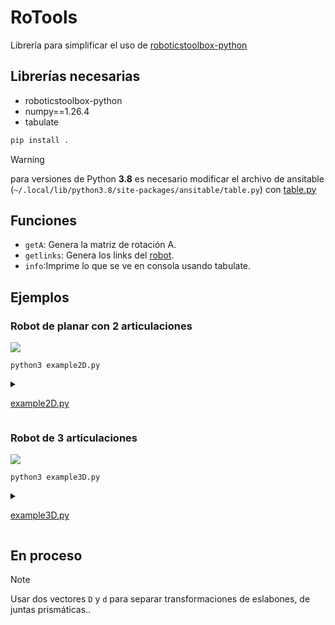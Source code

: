 # RoTools

Librería para simplificar el uso de [roboticstoolbox-python](https://pypi.org/project/roboticstoolbox-python/)

## Librerías necesarias

- roboticstoolbox-python
- numpy==1.26.4
- tabulate

```bash
pip install .
```

> [!WARNING]
> para versiones de Python **3.8** es necesario modificar el archivo de ansitable (`~/.local/lib/python3.8/site-packages/ansitable/table.py`) con [table.py](https://gist.github.com/adnksharp/c1f4dcfcec0f9f83c44d5c07d6d22f93)

## Funciones
* `getA`: Genera la matriz de rotación A.
* `getlinks`: Genera los links del [robot](https://petercorke.github.io/robotics-toolbox-python/arm_superclass.html#robot).
* `info`:Imprime lo que se ve en consola usando tabulate.

## Ejemplos

### Robot de planar con 2 articulaciones

![](https://i.imgur.com/0q2IaBw.png)

```shell
python3 example2D.py
```

<details>
<summary>

[example2D.py](example2D.py)

</summary>

```shell
ERobot: robot 2DOF, 2 joints (RR)
┌──────┬────────┬───────┬────────┬─────────────────────┐
│ link │  link  │ joint │ parent │ ETS: parent to link │
├──────┼────────┼───────┼────────┼─────────────────────┤
│    0 │ link0  │     0 │ BASE   │ Rz(q0)              │
│    1 │ link1  │     1 │ link0  │ tx(1) ⊕ Rz(q1)      │
│    2 │ @link2 │       │ link1  │ tx(1)               │
└──────┴────────┴───────┴────────┴─────────────────────┘

{}^{0}A_{f}:
  -0.1045   -0.9945    0         0.3955    
   0.9945   -0.1045    0         1.861     
   0         0         1         0         
   0         0         0         1         

Ángulos de Euler
┌─────┬─────┬─────────┐
│   φ │   θ │       ψ │
├─────┼─────┼─────────┤
│   0 │   0 │ 1.67552 │
└─────┴─────┴─────────┘

Cuaternión:
[ 0.6691 <<  0.0000,  0.0000,  0.7431 >> ]

q:
┌─────────┬──────────┐
│ 1.04716 │ 0.628392 │
└─────────┴──────────┘
``` 

</details>

### Robot de 3 articulaciones

![](https://i.imgur.com/s4byc90.png)

```shell
python3 example3D.py
```

<details>
<summary>

[example3D.py](example3D.py)

</summary>

```shell
ERobot: robot 3DOF, 3 joints (RRR)
┌──────┬────────┬───────┬────────┬──────────────────────────┐
│ link │  link  │ joint │ parent │   ETS: parent to link    │
├──────┼────────┼───────┼────────┼──────────────────────────┤
│    0 │ link0  │     0 │ BASE   │ tz(1) ⊕ Rz(q0)           │
│    1 │ link1  │     1 │ link0  │ tx(1) ⊕ Rx(90°) ⊕ Rz(q1) │
│    2 │ link2  │     2 │ link1  │ tx(1) ⊕ Rz(q2)           │
│    3 │ @link3 │       │ link2  │ tx(1) ⊕ Rx(-90°)         │
└──────┴────────┴───────┴────────┴──────────────────────────┘

{}^{0}A_{f}:
   0.2369   -0.866    -0.4403    1.141     
   0.4104    0.5      -0.7626    1.977     
   0.8806    0         0.4739    2.468     
   0         0         0         1         

Ángulos de Euler
┌─────────┬─────────┬──────────┐
│       φ │       θ │        ψ │
├─────────┼─────────┼──────────┤
│ -2.0944 │ 1.07712 │ -3.14159 │
└─────────┴─────────┴──────────┘

Cuaternión:
[ 0.7434 <<  0.2564, -0.4442,  0.4292 >> ]

q:
┌────────┬──────────┬──────────┐
│ 1.0472 │ 0.627495 │ 0.450159 │
└────────┴──────────┴──────────┘
``` 

</details>

## En proceso
> [!NOTE]
> Usar dos vectores `D` y `d` para separar transformaciones de eslabones, de juntas prismáticas..

